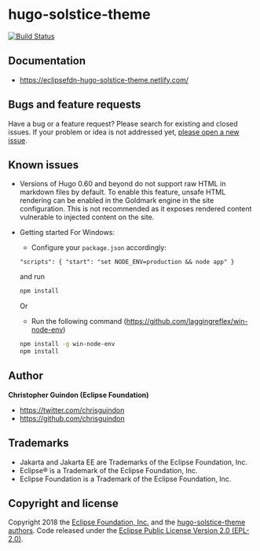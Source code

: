 # hugo-solstice-theme

[![Build Status](https://travis-ci.org/EclipseFdn/hugo-solstice-theme.svg?branch=master)](https://travis-ci.org/EclipseFdn/hugo-solstice-theme)

## Documentation

- <https://eclipsefdn-hugo-solstice-theme.netlify.com/>

## Bugs and feature requests

Have a bug or a feature request? Please search for existing and closed issues. If your problem or idea is not addressed yet, [please open a new issue](https://github.com/eclipsefdn/hugo-solstice-theme/issues/new).

## Known issues

- Versions of Hugo 0.60 and beyond do not support raw HTML in markdown files by default. To enable this feature, unsafe HTML rendering can be enabled in the Goldmark engine in the site configuration. This is not recommended as it exposes rendered content vulnerable to injected content on the site.

- Getting started For Windows:
  - Configure your `package.json` accordingly:
  ```
  "scripts": { "start": "set NODE_ENV=production && node app" }
  ```
  and run 
  ```bash
  npm install
  ```
    Or
  
  - Run the following command (https://github.com/laggingreflex/win-node-env)
  ```bash
  npm install -g win-node-env
  npm install
  ```

## Author

**Christopher Guindon (Eclipse Foundation)**

- <https://twitter.com/chrisguindon>
- <https://github.com/chrisguindon>

## Trademarks

* Jakarta and Jakarta EE are Trademarks of the Eclipse Foundation, Inc.
* Eclipse® is a Trademark of the Eclipse Foundation, Inc.
* Eclipse Foundation is a Trademark of the Eclipse Foundation, Inc.

## Copyright and license

Copyright 2018 the [Eclipse Foundation, Inc.](https://www.eclipse.org) and the [hugo-solstice-theme authors](https://github.com/eclipsefdn/hugo-solstice-theme/graphs/contributors). Code released under the [Eclipse Public License Version 2.0 (EPL-2.0)](https://github.com/jakartaee/jakartaee.github.io/blob/src/LICENSE). 
